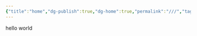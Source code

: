 ```yaml
---
{"title":"home","dg-publish":true,"dg-home":true,"permalink":"///","tags":["gardenEntry"],"dgPassFrontmatter":true}
---
```


hello world
